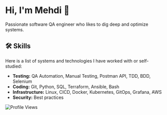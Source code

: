 <link rel="stylesheet" href="https://cdnjs.cloudflare.com/ajax/libs/font-awesome/6.0.0-beta3/css/all.min.css">

# Hi, I'm Mehdi 👋

Passionate software QA engineer who likes to dig deep and optimize systems.

## 🛠 Skills
Here is a list of systems and technologies I have worked with or self-studied:
- **Testing:** QA Automation, Manual Testing, Postman API, TDD, BDD, Selenium 
- **Coding:** Git, Python, SQL, Terraform, Ansible, Bash
- **Infrastructure:** Linux, CICD, Docker, Kubernetes, GitOps, Grafana, AWS
- **Security:** Best practices

![Profile Views](https://komarev.com/ghpvc/?username=memor24&color=blue)

